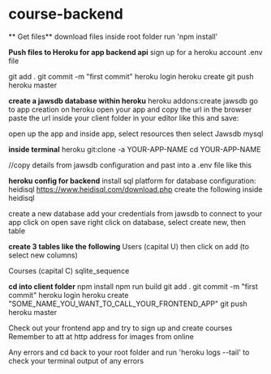 # course-backend
 
 ** Get files**
download files
inside root folder run 'npm install'

**Push files to Heroku for app backend api**
sign up for a heroku account
.env file

git add .
git commit -m "first commit"
heroku login
heroku create
git push heroku master


**create a jawsdb database within heroku**
heroku addons:create jawsdb
go to app creation on heroku
open your app and copy the url in the browser
paste the url inside your client folder in your editor like this and save:



open up the app and inside app, select resources
then select Jawsdb mysql

**inside terminal**
heroku git:clone -a YOUR-APP-NAME
cd YOUR-APP-NAME

//copy details from jawsdb configuration and past into a .env file like this


**heroku config for backend**
install sql platform for database configuration: heidisql https://www.heidisql.com/download.php
create the following inside heidisql

create a new database
add your credentials from jawsdb to connect to your app
click on open
save 
right click on database, select create new, then table

**create 3 tables like the following**
Users (capital U)
then click on add (to select new columns)

Courses (capital C)
sqlite_sequence

**cd into client folder**
npm install
npm run build
git add .
git commit -m "first commit"
heroku login
heroku create "SOME_NAME_YOU_WANT_TO_CALL_YOUR_FRONTEND_APP"
git push heroku master

Check out your frontend app and try to sign up and create courses
Remember to att at http address for images from online

Any errors and cd back to your root folder and run 'heroku logs --tail'
to check your terminal output of any errors












